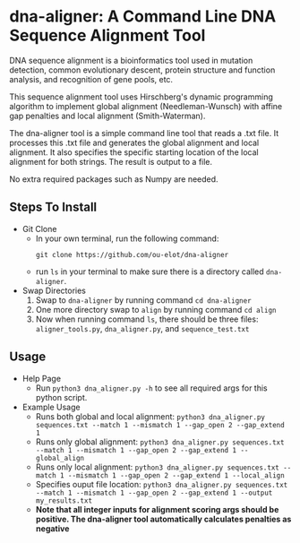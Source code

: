 # dna-aligner: A Command Line DNA Sequence Alignment Tool 
DNA sequence alignment is a bioinformatics tool used in mutation detection, common evolutionary descent, protein structure and function analysis, and recognition of gene pools, etc.

This sequence alignment tool uses Hirschberg's dynamic programming algorithm to implement global alignment (Needleman-Wunsch) with affine gap penalties and local alignment (Smith-Waterman).

The dna-aligner tool is a simple command line tool that reads a .txt file. It processes this .txt file and generates the global alignment and local alignment. It also specifies the specific starting location of the local alignment for both strings. The result is output to a file. 

No extra required packages such as Numpy are needed. 

## Steps To Install
* Git Clone
    * In your own terminal, run the following command:
      ```
      git clone https://github.com/ou-elot/dna-aligner
      ```
    * run `ls` in your terminal to make sure there is a directory called `dna-aligner`.
* Swap Directories
    1. Swap to `dna-aligner` by running command `cd dna-aligner`
    2. One more directory swap to `align` by running command `cd align`
    3. Now when running command `ls`, there should be three files: `aligner_tools.py`, `dna_aligner.py`, and `sequence_test.txt`
## Usage
* Help Page
    * Run `python3 dna_aligner.py -h` to see all required args for this python script.
* Example Usage
    * Runs both global and local alignment: `python3 dna_aligner.py sequences.txt --match 1 --mismatch 1 --gap_open 2 --gap_extend 1`
    * Runs only global alignment: `python3 dna_aligner.py sequences.txt --match 1 --mismatch 1 --gap_open 2 --gap_extend 1 --global_align`
    * Runs only local alignment: `python3 dna_aligner.py sequences.txt --match 1 --mismatch 1 --gap_open 2 --gap_extend 1 --local_align`
    * Specifies ouput file location: `python3 dna_aligner.py sequences.txt --match 1 --mismatch 1 --gap_open 2 --gap_extend 1 --output my_results.txt`
    * **Note that all integer inputs for alignment scoring args should be positive. The dna-aligner tool automatically calculates penalties as negative** 
